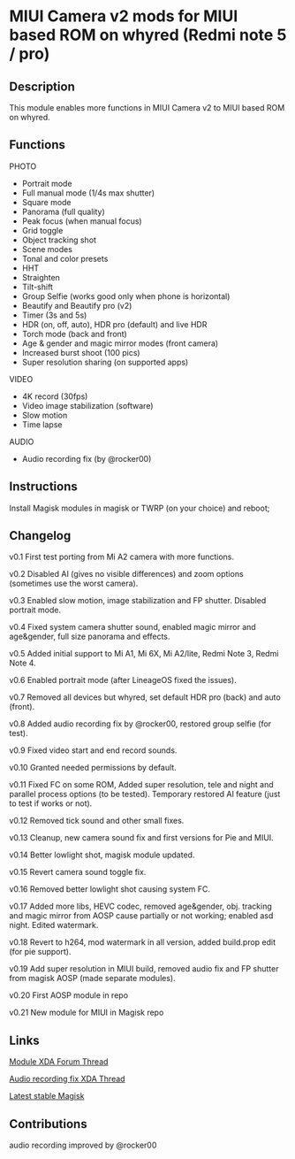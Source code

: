 # **MIUI Camera v2 mods for MIUI based ROM on whyred (Redmi note 5 / pro)**

## Description
This module enables more functions in MIUI Camera v2  to MIUI based ROM on whyred.

## Functions
PHOTO

- Portrait mode
- Full manual mode (1/4s max shutter)
- Square mode
- Panorama (full quality)
- Peak focus (when manual focus)
- Grid toggle
- Object tracking shot
- Scene modes
- Tonal and color presets
- HHT
- Straighten
- Tilt-shift
- Group Selfie (works good only when phone is horizontal)
- Beautify and Beautify pro (v2)
- Timer (3s and 5s)
- HDR (on, off, auto), HDR pro (default) and live HDR
- Torch mode (back and front)
- Age & gender and magic mirror modes (front camera)
- Increased burst shoot (100 pics)
- Super resolution sharing (on supported apps)

VIDEO

- 4K record (30fps)
- Video image stabilization (software)
- Slow motion
- Time lapse

AUDIO

- Audio recording fix (by @rocker00)

## Instructions

Install Magisk modules in magisk or TWRP (on your choice) and reboot;

## Changelog

v0.1      First test porting from Mi A2 camera with more functions.

v0.2      Disabled AI (gives no visible differences) and zoom options (sometimes use the worst camera).

v0.3      Enabled slow motion, image stabilization and FP shutter. Disabled portrait mode.

v0.4      Fixed system camera shutter sound, enabled magic mirror and age&gender, full size panorama and effects.

v0.5      Added initial support to Mi A1, Mi 6X, Mi A2/lite, Redmi Note 3, Redmi Note 4. 

v0.6      Enabled portrait mode (after LineageOS fixed the issues).

v0.7      Removed all devices but whyred, set default HDR pro (back) and auto (front).

v0.8      Added audio recording fix by @rocker00, restored group selfie (for test).

v0.9      Fixed video start and end record sounds.

v0.10     Granted needed permissions by default.

v0.11     Fixed FC on some ROM, Added super resolution, tele and night and parallel process options (to be tested). Temporary restored AI feature (just to test if works or not).

v0.12     Removed tick sound and other small fixes.

v0.13     Cleanup, new camera sound fix and first versions for Pie and MIUI.

v0.14     Better lowlight shot, magisk module updated.

v0.15     Revert camera sound toggle fix.

v0.16     Removed better lowlight shot causing system FC.

v0.17     Added more libs, HEVC codec, removed age&gender, obj. tracking and magic mirror from AOSP cause partially or not working; enabled asd night. Edited watermark.

v0.18     Revert to h264, mod watermark in all version, added build.prop edit (for pie support).

v0.19     Add super resolution in MIUI build, removed audio fix and FP shutter from magisk AOSP (made separate modules).

v0.20     First AOSP module in repo

v0.21     New module for MIUI in Magisk repo

## Links
[Module XDA Forum Thread](https://forum.xda-developers.com/redmi-note-5-pro/themes/magisk-miui-camera-v2-port-mods-t3830475 "Module official XDA thread")

[Audio recording fix XDA Thread](https://forum.xda-developers.com/redmi-note-5-pro/themes/magisk-fix-bad-camcorder-audio-quality-t3828711 "original audio record fix module thread")

[Latest stable Magisk](http://www.tiny.cc/latestmagisk)

## Contributions

audio recording improved by @rocker00
